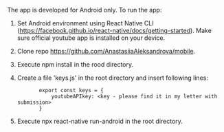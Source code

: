 The app is developed for Android only.
To run the app:

1. Set Android environment using React Native CLI (https://facebook.github.io/react-native/docs/getting-started). Make sure official youtube app is installed on your device.
2. Clone repo https://github.com/AnastasiiaAleksandrova/mobile.
3. Execute npm install in the rood directory.
4. Create a file 'keys.js' in the root directory and insert following lines:

              export const keys = {
                  youtubeAPIkey: <key - please find it in my letter with submission>
              }

5. Execute npx react-native run-android in the root directory.


